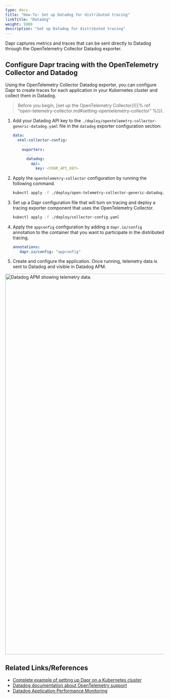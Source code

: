 ```yaml
---
type: docs
title: "How-To: Set up Datadog for distributed tracing"
linkTitle: "Datadog"
weight: 5000
description: "Set up Datadog for distributed tracing"
---
```


Dapr captures metrics and traces that can be sent directly to Datadog through the OpenTelemetry Collector Datadog exporter.

## Configure Dapr tracing with the OpenTelemetry Collector and Datadog

Using the OpenTelemetry Collector Datadog exporter, you can configure Dapr to create traces for each application in your Kubernetes cluster and collect them in Datadog.

> Before you begin, [set up the OpenTelemetry Collector]({{% ref "open-telemetry-collector.md#setting-opentelemetry-collector" %}}).

1. Add your Datadog API key to the `./deploy/opentelemetry-collector-generic-datadog.yaml` file in the `datadog` exporter configuration section:
    ```yaml
    data:
      otel-collector-config:
        ...
        exporters:
          ...
          datadog:
            api:
              key: <YOUR_API_KEY>
    ```

1. Apply the `opentelemetry-collector` configuration by running the following command.  

    ```sh
    kubectl apply -f ./deploy/open-telemetry-collector-generic-datadog.yaml
    ```

1. Set up a Dapr configuration file that will turn on tracing and deploy a tracing exporter component that uses the OpenTelemetry Collector.  

   ```sh
   kubectl apply -f ./deploy/collector-config.yaml

1. Apply the `appconfig` configuration by adding a `dapr.io/config` annotation to the container that you want to participate in the distributed tracing.

   ```yml
   annotations:
      dapr.io/config: "appconfig"

1. Create and configure the application. Once running, telemetry data is sent to Datadog and visible in Datadog APM.

<img src="/images/datadog-traces.png" width=1200 alt="Datadog APM showing telemetry data.">


## Related Links/References

* [Complete example of setting up Dapr on a Kubernetes cluster](https://github.com/ericmustin/quickstarts/tree/master/hello-kubernetes)
* [Datadog documentation about OpenTelemetry support](https://docs.datadoghq.com/opentelemetry/)
* [Datadog Application Performance Monitoring](https://docs.datadoghq.com/tracing/)